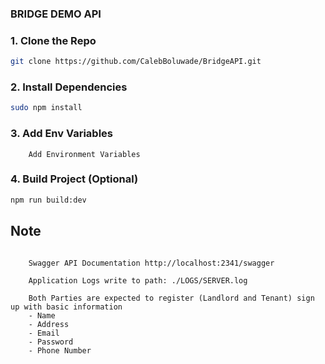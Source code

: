 ### BRIDGE DEMO API


### 1. Clone the Repo

```bash
git clone https://github.com/CalebBoluwade/BridgeAPI.git
```

### 2. Install Dependencies

```bash
sudo npm install
```

### 3. Add Env Variables

```plaintext
    Add Environment Variables
```

### 4. Build Project (Optional)

```bash
npm run build:dev
```


## Note 
```plaintext

    Swagger API Documentation http://localhost:2341/swagger

    Application Logs write to path: ./LOGS/SERVER.log 

    Both Parties are expected to register (Landlord and Tenant) sign up with basic information
    - Name
    - Address
    - Email
    - Password
    - Phone Number
```